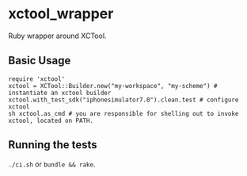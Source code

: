 xctool_wrapper
==============

Ruby wrapper around XCTool.

## Basic Usage

```
require 'xctool'
xctool = XCTool::Builder.new("my-workspace", "my-scheme") # instantiate an xctool builder
xctool.with_test_sdk("iphonesimulator7.0").clean.test # configure xctool
sh xctool.as_cmd # you are responsible for shelling out to invoke xctool, located on PATH.
```

## Running the tests

`./ci.sh` or `bundle && rake`.
